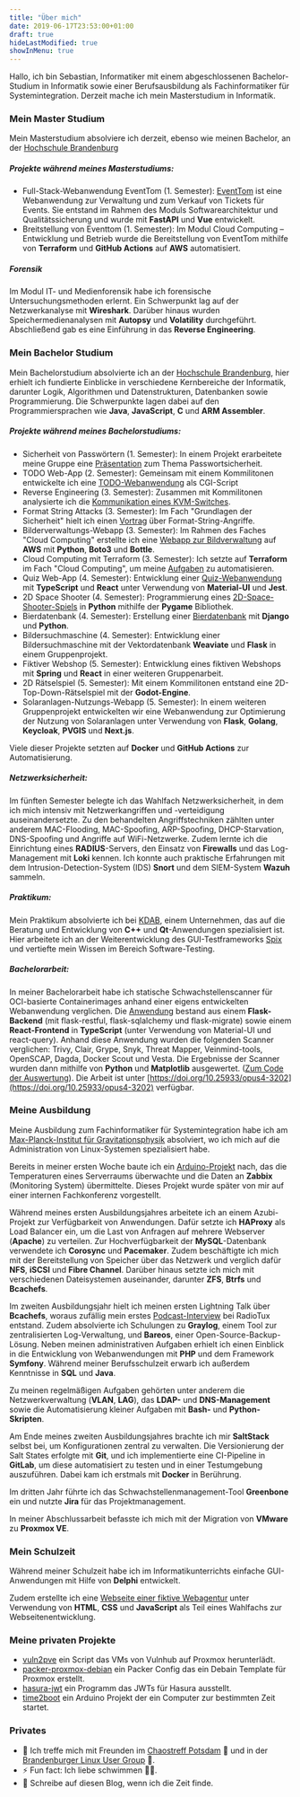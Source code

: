 ```yaml
---
title: "Über mich"
date: 2019-06-17T23:53:00+01:00
draft: true
hideLastModified: true
showInMenu: true
---
```


Hallo, ich bin Sebastian, Informatiker mit einem abgeschlossenen Bachelor-Studium in Informatik
sowie einer Berufsausbildung als Fachinformatiker für Systemintegration.
Derzeit mache ich mein Masterstudium in Informatik.

### Mein Master Studium

Mein Masterstudium absolviere ich derzeit, ebenso wie meinen Bachelor, an der  [Hochschule Brandenburg](https://www.th-brandenburg.de/startseite/)

##### Projekte während meines Masterstudiums:
- Full-Stack-Webanwendung EventTom (1. Semester): [EventTom](https://github.com/53845714nF/EventTom) ist eine Webanwendung zur Verwaltung und zum Verkauf von Tickets für Events.
Sie entstand im Rahmen des Moduls Softwarearchitektur und Qualitätssicherung und wurde mit **FastAPI** und **Vue** entwickelt.
- Breitstellung von Eventtom (1. Semester): Im Modul Cloud Computing – Entwicklung und Betrieb wurde die Bereitstellung von EventTom mithilfe von **Terraform** und **GitHub Actions** auf **AWS** automatisiert.

##### Forensik
Im Modul IT- und Medienforensik habe ich forensische Untersuchungsmethoden erlernt.
Ein Schwerpunkt lag auf der Netzwerkanalyse mit **Wireshark**.
Darüber hinaus wurden Speichermedienanalysen mit **Autopsy** und **Volatility** durchgeführt.
Abschließend gab es eine Einführung in das **Reverse Engineering**.

### Mein Bachelor Studium

Mein Bachelorstudium absolvierte ich an der [Hochschule Brandenburg](https://www.th-brandenburg.de/startseite/), hier erhielt ich fundierte Einblicke in verschiedene Kernbereiche der Informatik, darunter Logik, Algorithmen und Datenstrukturen, Datenbanken sowie Programmierung.
Die Schwerpunkte lagen dabei auf den Programmiersprachen wie **Java**, **JavaScript**, **C** und **ARM Assembler**.

##### Projekte während meines Bachelorstudiums:

- Sicherheit von Passwörtern (1. Semester): In einem Projekt erarbeitete meine Gruppe eine [Präsentation](https://passwortunsicherheit.hackwiki.de/) zum Thema Passwortsicherheit.
- TODO Web-App (2. Semester): Gemeinsam mit einem Kommilitonen entwickelte ich eine [TODO-Webanwendung](https://github.com/53845714nF/OSWC-Semesteraufgabe) als CGI-Script
- Reverse Engineering (3. Semester): Zusammen mit Kommilitonen analysierte ich die [Kommunikation eines KVM-Switches](https://github.com/53845714nF/Reverse_Engineering_KVM_Switch).
- Format String Attacks (3. Semester): Im Fach "Grundlagen der Sicherheit" hielt ich einen [Vortrag](https://fsv.hackwiki.de) über Format-String-Angriffe.
- Bilderverwaltungs-Webapp (3. Semester): Im Rahmen des Faches "Cloud Computing" erstellte ich eine [Webapp zur Bildverwaltung](https://github.com/53845714nF/dockerize_bottletube) auf **AWS** mit **Python**, **Boto3** und **Bottle**.
- Cloud Computing mit Terraform (3. Semester):  Ich setzte auf **Terraform** im Fach "Cloud Computing", um meine [Aufgaben](https://github.com/53845714nF/Cloud_computing_basics) zu automatisieren.
- Quiz Web-App (4. Semester): Entwicklung einer [Quiz-Webanwendung](https://github.com/53845714nF/TypeQuiz) mit **TypeScript** und **React** unter Verwendung von **Material-UI** und **Jest**.
- 2D Space Shooter (4. Semester): Programmierung eines [2D-Space-Shooter-Spiels](https://github.com/53845714nF/excellent_space_shooter) in **Python** mithilfe der **Pygame** Bibliothek.
- Bierdatenbank (4. Semester): Erstellung einer [Bierdatenbank](https://github.com/53845714nF/Best_Beers) mit **Django** und **Python**.
- Bildersuchmaschine (4. Semester): Entwicklung einer Bildersuchmaschine mit der Vektordatenbank **Weaviate** und **Flask** in einem Gruppenprojekt.
- Fiktiver Webshop (5. Semester): Entwicklung eines fiktiven Webshops mit **Spring** und **React** in einer weiteren Gruppenarbeit.
- 2D Rätselspiel (5. Semester): Mit einem Kommilitonen entstand eine 2D-Top-Down-Rätselspiel mit der **Godot-Engine**.
- Solaranlagen-Nutzungs-Webapp (5. Semester): In einem weiteren Gruppenprojekt entwickelten wir eine Webanwendung zur Optimierung der Nutzung von Solaranlagen unter Verwendung von **Flask**, **Golang**, **Keycloak**, **PVGIS** und **Next.js**.

Viele dieser Projekte setzten auf **Docker** und **GitHub Actions** zur Automatisierung.


##### Netzwerksicherheit:
Im fünften Semester belegte ich das Wahlfach Netzwerksicherheit, in dem ich mich intensiv mit Netzwerkangriffen und -verteidigung auseinandersetzte.
Zu den behandelten Angriffstechniken zählten unter anderem MAC-Flooding, MAC-Spoofing, ARP-Spoofing, DHCP-Starvation, DNS-Spoofing und Angriffe auf WiFi-Netzwerke.
Zudem lernte ich die Einrichtung eines **RADIUS**-Servers, den Einsatz von **Firewalls** und das Log-Management mit **Loki** kennen.
Ich konnte auch praktische Erfahrungen mit dem Intrusion-Detection-System (IDS) **Snort** und dem SIEM-System **Wazuh** sammeln.

##### Praktikum:
Mein Praktikum absolvierte ich bei [KDAB](https://www.kdab.com/), einem Unternehmen, das auf die Beratung und Entwicklung von **C++** und **Qt**-Anwendungen spezialisiert ist. Hier arbeitete ich an der Weiterentwicklung des GUI-Testframeworks [Spix](https://github.com/53845714nF/spix) und vertiefte mein Wissen im Bereich Software-Testing.


##### Bachelorarbeit: 
In meiner Bachelorarbeit habe ich statische Schwachstellenscanner für OCI-basierte Containerimages anhand einer eigens entwickelten Webanwendung verglichen.
Die [Anwendung](https://github.com/53845714nF/MarketMinder) bestand aus einem **Flask-Backend** (mit flask-restful, flask-sqlalchemy und flask-migrate) sowie einem **React-Frontend** in **TypeScript** (unter Verwendung von Material-UI und react-query). Anhand diese Anwendung wurden die folgenden Scanner verglichen: 
Trivy, Clair, Grype, Snyk, Threat Mapper, Veinmind-tools, OpenSCAP, Dagda, Docker Scout und Vesta.
Die Ergebnisse der Scanner wurden dann mithilfe von **Python** und **Matplotlib** ausgewertet. ([Zum Code der Auswertung](https://github.com/53845714nF/analysis_market_minder)). Die Arbeit ist unter [https://doi.org/10.25933/opus4-3202](https://doi.org/10.25933/opus4-3202) verfügbar.

### Meine Ausbildung
Meine Ausbildung zum Fachinformatiker für Systemintegration habe ich am [Max-Planck-Institut für Gravitationsphysik](https://www.aei.mpg.de/2772/de) absolviert, wo ich mich auf die Administration von Linux-Systemen spezialisiert habe.

Bereits in meiner ersten Woche baute ich ein [Arduino-Projekt](https://github.com/marcofischer/arduino-zabbix-agent) nach, das die Temperaturen eines Serverraums überwachte und die Daten an **Zabbix** (Monitoring System) übermittelte.
Dieses Projekt wurde später von mir auf einer internen Fachkonferenz vorgestellt.

Während meines ersten Ausbildungsjahres arbeitete ich an einem Azubi-Projekt zur Verfügbarkeit von Anwendungen.
Dafür setzte ich **HAProxy** als Load Balancer ein, um die Last von Anfragen auf mehrere Webserver (**Apache**) zu verteilen.
Zur Hochverfügbarkeit der **MySQL**-Datenbank verwendete ich **Corosync** und **Pacemaker**.
Zudem beschäftigte ich mich mit der Bereitstellung von Speicher über das Netzwerk und verglich dafür **NFS**, **iSCSI** und **Fibre Channel**.
Darüber hinaus setzte ich mich mit verschiedenen Dateisystemen auseinander, darunter **ZFS**, **Btrfs** und **Bcachefs**.

Im zweiten Ausbildungsjahr hielt ich meinen ersten Lightning Talk über **Bcachefs**, woraus zufällig mein erstes [Podcast-Interview](https://www.radiotux.de/index.php?/archives/2019/09.html) bei RadioTux entstand.
Zudem absolvierte ich Schulungen zu **Graylog**, einem Tool zur zentralisierten Log-Verwaltung, und **Bareos**, einer Open-Source-Backup-Lösung.
Neben meinen administrativen Aufgaben erhielt ich einen Einblick in die Entwicklung von Webanwendungen mit **PHP** und dem Framework **Symfony**.
Während meiner Berufsschulzeit erwarb ich außerdem Kenntnisse in **SQL** und **Java**.

Zu meinen regelmäßigen Aufgaben gehörten unter anderem die Netzwerkverwaltung (**VLAN**, **LAG**), das **LDAP-** und **DNS-Management** sowie die Automatisierung kleiner Aufgaben mit **Bash-** und **Python-Skripten**.

Am Ende meines zweiten Ausbildungsjahres brachte ich mir **SaltStack** selbst bei, um Konfigurationen zentral zu verwalten.
Die Versionierung der Salt States erfolgte mit **Git**, und ich implementierte eine CI-Pipeline in **GitLab**, um diese automatisiert zu testen und in einer Testumgebung auszuführen. Dabei kam ich erstmals mit **Docker** in Berührung.

Im dritten Jahr führte ich das Schwachstellenmanagement-Tool **Greenbone** ein und nutzte **Jira** für das Projektmanagement.

In meiner Abschlussarbeit befasste ich mich mit der Migration von **VMware** zu **Proxmox VE**.

### Mein Schulzeit
Während meiner Schulzeit habe ich im Informatikunterrichts einfache GUI-Anwendungen mit Hilfe von **Delphi** entwickelt.

Zudem erstellte ich eine [Webseite einer fiktive Webagentur](https://think.hackwiki.de/) unter Verwendung von **HTML**, **CSS** und **JavaScript** als Teil eines Wahlfachs zur Webseitenentwicklung.

### Meine privaten Projekte
- [vuln2pve](https://github.com/53845714nF/vuln2pve) ein Script das VMs von Vulnhub auf Proxmox herunterlädt.
- [packer-proxmox-debian](https://github.com/53845714nF/packer-proxmox-debian) ein Packer Config das ein Debain Template für Proxmox erstellt.
- [hasura-jwt](https://github.com/53845714nF/hasura-jwt) ein Programm das JWTs für Hasura ausstellt.
- [time2boot](https://github.com/53845714nF/time2boot) ein Arduino Projekt der ein Computer zur bestimmten Zeit startet.

### Privates
- 👯 Ich treffe mich mit Freunden im [Chaostreff Potsdam](https://www.ccc-p.org/) 🚀 und in der [Brandenburger Linux User Group](https://www.bralug.de/) 🐧.
- ⚡ Fun fact: Ich liebe schwimmen 🏊‍♂️.
- 📝 Schreibe auf diesen Blog, wenn ich die Zeit finde.
